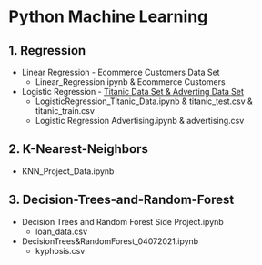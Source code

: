 # Python Machine Learning


## 1. Regression
  * Linear Regression - Ecommerce Customers Data Set
     - Linear_Regression.ipynb & Ecommerce Customers
  * Logistic Regression - [Titanic Data Set & Adverting Data Set](https://github.com/jspear01/Python_Data_analysis/blob/main/Regression/LogisticRegression_Titanic_Data.ipynb) <br />
     - LogisticRegression_Titanic_Data.ipynb & titanic_test.csv & titanic_train.csv
     - Logistic Regression Advertising.ipynb & advertising.csv

## 2. K-Nearest-Neighbors
  * KNN_Project_Data.ipynb
     
## 3. Decision-Trees-and-Random-Forest
  * Decision Trees and Random Forest Side Project.ipynb
    - loan_data.csv
  * DecisionTrees&RandomForest_04072021.ipynb
    - kyphosis.csv
